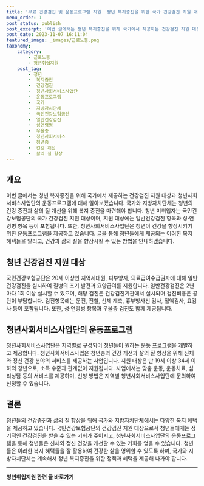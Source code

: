 ```yaml
---
title: '무료 건강검진 및 운동프로그램 지원  청년 복지증진을 위한 국가 건강검진 지원 대상 및 청년사회서비스사업단의 운동프로그램'
menu_order: 1
post_status: publish
post_excerpt: '이번 글에서는 청년 복지증진을 위해 국가에서 제공하는 건강검진 지원 대상과 청년사회서비스사업단의 운동프로그램에 대해 알아보겠습니다. 국가와 지방자치단체는 청년의 건강 증진과 삶의 질 개선을 위해 복지 증진을 마련해야 합니다. 청년 미취업자는 국민건강보험공단의 국가 건강검진 지원 대상이며, 지원 대상에는 일반건강검진 항목과 성 연령병 항목 등이 포함됩니다. 또한, 청년사회서비스사업단은 청년이 건강을 향상시키기 위한 운동프로그램을 제공하고 있습니다. 글을 통해 청년들에게 제공되는 이러한 복지 혜택들을 알리고, 건강과 삶의 질을 향상시킬 수 있는 방법을 안내하겠습니다.'
post_date: 2023-11-07 16:11:04
featured_image: _images/근로노동.png
taxonomy:
    category:
        - 근로노동
        - 청년취업지원
    post_tag:
        - 청년
        -  복지증진
        -  건강검진
        -  청년사회서비스사업단
        -  운동프로그램
        -  국가
        -  지방자치단체
        -  국민건강보험공단
        -  일반건강검진
        -  성연령병
        -  우울증
        -  청년사회서비스
        -  청년층
        -  건강 개선
        -  삶의 질 향상
---
```



## 개요
이번 글에서는 청년 복지증진을 위해 국가에서 제공하는 건강검진 지원 대상과 청년사회서비스사업단의 운동프로그램에 대해 알아보겠습니다. 국가와 지방자치단체는 청년의 건강 증진과 삶의 질 개선을 위해 복지 증진을 마련해야 합니다. 청년 미취업자는 국민건강보험공단의 국가 건강검진 지원 대상이며, 지원 대상에는 일반건강검진 항목과 성·연령병 항목 등이 포함됩니다. 또한, 청년사회서비스사업단은 청년이 건강을 향상시키기 위한 운동프로그램을 제공하고 있습니다. 글을 통해 청년들에게 제공되는 이러한 복지 혜택들을 알리고, 건강과 삶의 질을 향상시킬 수 있는 방법을 안내하겠습니다.

## 청년 건강검진 지원 대상
국민건강보험공단은 20세 이상인 지역세대원, 피부양자, 의료급여수급권자에 대해 일반건강검진을 실시하여 질병의 조기 발견과 요양급여를 지원합니다. 일반건강검진은 2년마다 1회 이상 실시할 수 있으며, 해당 검진은 건강검진기관에서 실시되며 검진비용은 공단이 부담합니다. 검진항목에는 문진, 진찰, 신체 계측, 흉부방사선 검사, 혈액검사, 요검사 등이 포함됩니다. 또한, 성·연령병 항목과 우울증 검진도 함께 제공됩니다.

## 청년사회서비스사업단의 운동프로그램
청년사회서비스사업단은 지역별로 구성되어 청년들이 원하는 운동 프로그램을 개발하고 제공합니다. 청년사회서비스사업은 청년층의 건강 개선과 삶의 질 향상을 위해 신체와 정신 건강 분야의 서비스를 제공하는 사업입니다. 지원 대상은 만 19세 이상 34세 이하의 청년으로, 소득 수준과 관계없이 지원됩니다. 사업에서는 맞춤 운동, 운동치료, 심리상담 등의 서비스를 제공하며, 신청 방법은 지역별 청년사회서비스사업단에 문의하여 신청할 수 있습니다.

## 결론
청년들의 건강증진과 삶의 질 향상을 위해 국가와 지방자치단체에서는 다양한 복지 혜택을 제공하고 있습니다. 국민건강보험공단의 건강검진 지원 대상으로서 청년들에게는 정기적인 건강검진을 받을 수 있는 기회가 주어지고, 청년사회서비스사업단의 운동프로그램을 통해 청년들은 신체와 정신 건강을 개선할 수 있는 기회를 얻을 수 있습니다. 청년들은 이러한 복지 혜택들을 잘 활용하여 건강한 삶을 영위할 수 있도록 하며, 국가와 지방자치단체는 계속해서 청년 복지증진을 위한 정책과 혜택을 제공해 나가야 합니다.

<!-- wp:separator -->
<hr class="wp-block-separator has-alpha-channel-opacity"/>
<!-- /wp:separator -->

<!-- wp:group {"backgroundColor":"base","layout":{"type":"constrained"}} -->
<div class="wp-block-group has-base-background-color has-background"><!-- wp:paragraph {"align":"center","fontSize":"medium"} -->
<p class="has-text-align-center has-large-font-size"><strong>청년취업지원 관련 글 바로가기</strong></p>
<!-- /wp:paragraph -->


<!-- wp:latest-posts
{"categories":[{"id":12739,"count":19,"description":"","link":"https://uknowlaw.com/category/%ec%b2%ad%eb%85%84%ec%b7%a8%ec%97%85%ec%a7%80%ec%9b%90/","name":"청년취업지원","slug":"청년취업지원","taxonomy":"category","parent":0,"meta":[],"_links":{"self":[{"href":"https://uknowlaw.com/wp-json/wp/v2/categories/12739"}],"collection":[{"href":"https://uknowlaw.com/wp-json/wp/v2/categories"}],"about":[{"href":"https://uknowlaw.com/wp-json/wp/v2/taxonomies/category"}],"wp:post_type":[{"href":"https://uknowlaw.com/wp-json/wp/v2/posts?categories=12739"}],"curies":[{"name":"wp","href":"https://api.w.org/{rel}","templated":true}]}}]} /--></div>
<!-- /wp:group -->